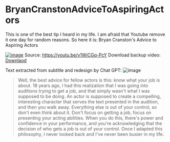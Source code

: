 # BryanCranstonAdviceToAspiringActors
This is one of the best tip I heard in my life. I am afraid that Youtube remove it one day for random reasons. So here it is: Bryan Cranston's Advice to Aspiring Actors


[![image](https://user-images.githubusercontent.com/20149493/218703855-09313df3-74e1-498d-8c31-2f3727f942fd.png)](https://youtu.be/v1WiCGq-PcY)
Source: https://youtu.be/v1WiCGq-PcY
Download backup video: [Downlaod](https://github.com/EloiStree/BryanCranstonAdviceToAspiringActors/blob/main/BryanCranstonAdviceToAspiringActors.mp4)

Text extracted from subtitle and redesign by Chat GPT:
![image](https://user-images.githubusercontent.com/20149493/218703948-8a68eb59-242a-46cb-af39-e4043e1a6b98.png)
> Well, the best advice for fellow actors is this: know what your job is about. 18 years ago, I had this realization that I was going into auditions trying to get a job, and that simply wasn't what I was supposed to be doing. An actor is supposed to create a compelling, interesting character that serves the text presented in the audition, and then you walk away. Everything else is out of your control, so don't even think about it. Don't focus on getting a job, focus on presenting your acting abilities. When you do this, there's power and confidence in your performance, and you're acknowledging that the decision of who gets a job is out of your control. Once I adapted this philosophy, I never looked back and I've never been busier in my life.

